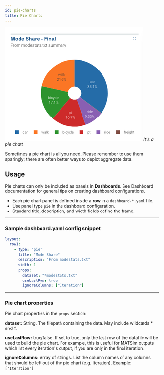 ```yaml
---
id: pie-charts
title: Pie Charts
---
```


![pie chart example](assets/pie.png)
_It's a pie chart_

Sometimes a pie chart is all you need. Please remember to use them sparingly; there are often better ways to depict aggregate data.

## Usage

Pie charts can only be included as panels in **Dashboards**. See Dashboard documentation for general tips on creating dashboard configurations.

- Each pie chart panel is defined inside a **row** in a `dashboard-*.yaml` file.
- Use panel type `pie` in the dashboard configuration.
- Standard title, description, and width fields define the frame.

---

### Sample dashboard.yaml config snippet

```yaml
layout:
  row1:
    - type: "pie"
      title: "Mode Share"
      description: "From modestats.txt"
      width: 1
      props:
        dataset: "*modestats.txt"
        useLastRow: true
        ignoreColumns: ["Iteration"]
```

---

### Pie chart properties

Pie chart properties in the `props` section:

**dataset:** String. The filepath containing the data. May include wildcards \* and ?.

**useLastRow:** true/false. If set to true, only the last row of the datafile will be used to build the pie chart. For example, this is useful for MATSim outputs which list every iteration's output, if you are only in the final iteration.

**ignoreColumns:** Array of strings. List the column names of any columns that should be left out of the pie chart (e.g. Iteration). Example: `['Iteration']`
